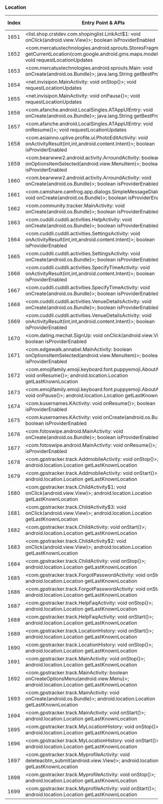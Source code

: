 ### Location
| Index | Entry Point & APIs | Screen shot | Resource id | Label |
| ------------- | ------------- | ------------- |-------------|-------------|
| 1651 | <list.shop.crstdev.com.shopinglist.LinkAct$1: void onClick(android.view.View)>; boolean isProviderEnabled | ![](D:\COSMOS\output\py\Play_win8\Shopping\list.shop.crstdev.com.shopinglist\list.shop.crstdev.com.shopinglist.LinkAct.png) |  | |
| 1652 | <com.mercatustechnologies.android.sprouts.StoresFragment: void getCurrentLocation(com.google.android.gms.maps.model.LatLng)>; void requestLocationUpdates | ![](D:\COSMOS\output\py\Play_win8\Shopping\net.groceryshopping.SproutsFarmersMarket\com.mercatustechnologies.android.sprouts.Main.png) | {'2131624277': <sensitive_component.SensitiveComponent.SensitiveView object at 0x0000026CFFE91C50>} | |
| 1653 | <com.mercatustechnologies.android.sprouts.Main: void onCreate(android.os.Bundle)>; java.lang.String getBestProvider | ![](D:\COSMOS\output\py\Play_win8\Shopping\net.groceryshopping.SproutsFarmersMarket\com.mercatustechnologies.android.sprouts.Main.png) |  | |
| 1654 | <net.invisipon.MainActivity: void onStop()>; void requestLocationUpdates | ![](D:\COSMOS\output\py\Play_win8\Shopping\net.invisipon\net.invisipon.MainActivity.png) |  | |
| 1655 | <net.invisipon.MainActivity: void onPause()>; void requestLocationUpdates | ![](D:\COSMOS\output\py\Play_win8\Shopping\net.invisipon\net.invisipon.MainActivity.png) |  | |
| 1656 | <com.afanche.android.LocalSingles.ATAppUIEntry: void onCreate(android.os.Bundle)>; java.lang.String getBestProvider | ![](D:\COSMOS\output\py\Play_win8\Social\com.afanche.android.LocalSingles\com.afanche.android.LocalSingles.ATAppUIEntry.png) |  | |
| 1657 | <com.afanche.android.LocalSingles.ATAppUIEntry: void onResume()>; void requestLocationUpdates | ![](D:\COSMOS\output\py\Play_win8\Social\com.afanche.android.LocalSingles\com.afanche.android.LocalSingles.ATAppUIEntry.png) |  | |
| 1658 | <com.asiainno.uplive.profile.ui.PhotoEditActivity: void onActivityResult(int,int,android.content.Intent)>; boolean isProviderEnabled | ![](D:\COSMOS\output\py\Play_win8\Social\com.asiainno.uplive\com.asiainno.uplive.profile.ui.PhotoEditActivity.png) |  | |
| 1659 | <com.bearwww2.android.activity.ArroundActivity: boolean onOptionsItemSelected(android.view.MenuItem)>; boolean isProviderEnabled | ![](D:\COSMOS\output\py\Play_win8\Social\com.bearwww2.android\com.bearwww2.android.activity.ArroundActivity.png) |  | |
| 1660 | <com.bearwww2.android.activity.ArroundActivity: void onCreate(android.os.Bundle)>; boolean isProviderEnabled | ![](D:\COSMOS\output\py\Play_win8\Social\com.bearwww2.android\com.bearwww2.android.activity.ArroundActivity.png) |  | |
| 1661 | <com.camshare.camfrog.app.dialogs.SimpleMessageDialogActivity: void onCreate(android.os.Bundle)>; boolean isProviderEnabled | ![](D:\COSMOS\output\py\Play_win8\Social\com.camshare.camfrog.android\com.camshare.camfrog.app.dialogs.SimpleMessageDialogActivity.png) |  | |
| 1662 | <com.community.tracker.MainActivity: void onCreate(android.os.Bundle)>; boolean isProviderEnabled | ![](D:\COSMOS\output\py\Play_win8\Social\com.community.tracker\com.community.tracker.MainActivity.png) |  | |
| 1663 | <com.cuddli.cuddli.activities.HelpActivity: void onCreate(android.os.Bundle)>; boolean isProviderEnabled | ![](D:\COSMOS\output\py\Play_win8\Social\com.cuddli.cuddli\com.cuddli.cuddli.activities.HelpActivity.png) |  | |
| 1664 | <com.cuddli.cuddli.activities.SettingsActivity: void onActivityResult(int,int,android.content.Intent)>; boolean isProviderEnabled | ![](D:\COSMOS\output\py\Play_win8\Social\com.cuddli.cuddli\com.cuddli.cuddli.activities.SettingsActivity.png) |  | |
| 1665 | <com.cuddli.cuddli.activities.SettingsActivity: void onCreate(android.os.Bundle)>; boolean isProviderEnabled | ![](D:\COSMOS\output\py\Play_win8\Social\com.cuddli.cuddli\com.cuddli.cuddli.activities.SettingsActivity.png) |  | |
| 1666 | <com.cuddli.cuddli.activities.SpecifyTimeActivity: void onActivityResult(int,int,android.content.Intent)>; boolean isProviderEnabled | ![](D:\COSMOS\output\py\Play_win8\Social\com.cuddli.cuddli\com.cuddli.cuddli.activities.SpecifyTimeActivity.png) |  | |
| 1667 | <com.cuddli.cuddli.activities.SpecifyTimeActivity: void onCreate(android.os.Bundle)>; boolean isProviderEnabled | ![](D:\COSMOS\output\py\Play_win8\Social\com.cuddli.cuddli\com.cuddli.cuddli.activities.SpecifyTimeActivity.png) |  | |
| 1668 | <com.cuddli.cuddli.activities.VenueDetailsActivity: void onCreate(android.os.Bundle)>; boolean isProviderEnabled | ![](D:\COSMOS\output\py\Play_win8\Social\com.cuddli.cuddli\com.cuddli.cuddli.activities.VenueDetailsActivity.png) |  | |
| 1669 | <com.cuddli.cuddli.activities.VenueDetailsActivity: void onActivityResult(int,int,android.content.Intent)>; boolean isProviderEnabled | ![](D:\COSMOS\output\py\Play_win8\Social\com.cuddli.cuddli\com.cuddli.cuddli.activities.VenueDetailsActivity.png) |  | |
| 1670 | <com.dating.mechat.SignUp: void onClick(android.view.View)>; boolean isProviderEnabled | ![](D:\COSMOS\output\py\Play_win8\Social\com.dating.mechat\com.dating.mechat.SignUp.png) |  | |
| 1671 | <com.edgewalk.annabel.MainActivity: boolean onOptionsItemSelected(android.view.MenuItem)>; boolean isProviderEnabled | ![](D:\COSMOS\output\py\Play_win8\Social\com.edgewalk.annabel\com.edgewalk.annabel.MainActivity.png) |  | |
| 1672 | <com.emojifamily.emoji.keyboard.font.puppyemoji.AboutActivity: void onResume()>; android.location.Location getLastKnownLocation | ![](D:\COSMOS\output\py\Play_win8\Social\com.emojifamily.emoji.keyboard.font.puppyemoji\com.emojifamily.emoji.keyboard.font.puppyemoji.AboutActivity.png) |  | |
| 1673 | <com.emojifamily.emoji.keyboard.font.puppyemoji.AboutActivity: void onPause()>; android.location.Location getLastKnownLocation | ![](D:\COSMOS\output\py\Play_win8\Social\com.emojifamily.emoji.keyboard.font.puppyemoji\com.emojifamily.emoji.keyboard.font.puppyemoji.AboutActivity.png) |  | |
| 1674 | <com.kusernames.KActivity: void onResume()>; boolean isProviderEnabled | ![](D:\COSMOS\output\py\Play_win8\Social\com.find.kusernames\com.kusernames.KActivity.png) |  | |
| 1675 | <com.kusernames.KActivity: void onCreate(android.os.Bundle)>; boolean isProviderEnabled | ![](D:\COSMOS\output\py\Play_win8\Social\com.find.kusernames\com.kusernames.KActivity.png) |  | |
| 1676 | <com.fotoswipe.android.MainActivity: void onCreate(android.os.Bundle)>; boolean isProviderEnabled | ![](D:\COSMOS\output\py\Play_win8\Social\com.fotoswipe.android\com.fotoswipe.android.MainActivity.png) |  | |
| 1677 | <com.fotoswipe.android.MainActivity: void onResume()>; boolean isProviderEnabled | ![](D:\COSMOS\output\py\Play_win8\Social\com.fotoswipe.android\com.fotoswipe.android.MainActivity.png) |  | |
| 1678 | <com.gpstracker.track.AddmobileActivity: void onStop()>; android.location.Location getLastKnownLocation | ![](D:\COSMOS\output\py\Play_win8\Social\com.gpstracker.track\com.gpstracker.track.AddmobileActivity.png) |  | |
| 1679 | <com.gpstracker.track.AddmobileActivity: void onStart()>; android.location.Location getLastKnownLocation | ![](D:\COSMOS\output\py\Play_win8\Social\com.gpstracker.track\com.gpstracker.track.AddmobileActivity.png) |  | |
| 1680 | <com.gpstracker.track.ChildActivity$1: void onClick(android.view.View)>; android.location.Location getLastKnownLocation | ![](D:\COSMOS\output\py\Play_win8\Social\com.gpstracker.track\com.gpstracker.track.ChildActivity.png) |  | |
| 1681 | <com.gpstracker.track.ChildActivity$3: void onClick(android.view.View)>; android.location.Location getLastKnownLocation | ![](D:\COSMOS\output\py\Play_win8\Social\com.gpstracker.track\com.gpstracker.track.ChildActivity.png) |  | |
| 1682 | <com.gpstracker.track.ChildActivity: void onStart()>; android.location.Location getLastKnownLocation | ![](D:\COSMOS\output\py\Play_win8\Social\com.gpstracker.track\com.gpstracker.track.ChildActivity.png) |  | |
| 1683 | <com.gpstracker.track.ChildActivity$2: void onClick(android.view.View)>; android.location.Location getLastKnownLocation | ![](D:\COSMOS\output\py\Play_win8\Social\com.gpstracker.track\com.gpstracker.track.ChildActivity.png) |  | |
| 1684 | <com.gpstracker.track.ChildActivity: void onStop()>; android.location.Location getLastKnownLocation | ![](D:\COSMOS\output\py\Play_win8\Social\com.gpstracker.track\com.gpstracker.track.ChildActivity.png) |  | |
| 1685 | <com.gpstracker.track.ForgotPasswordActivity: void onStop()>; android.location.Location getLastKnownLocation | ![](D:\COSMOS\output\py\Play_win8\Social\com.gpstracker.track\com.gpstracker.track.ForgotPasswordActivity.png) |  | |
| 1686 | <com.gpstracker.track.ForgotPasswordActivity: void onStart()>; android.location.Location getLastKnownLocation | ![](D:\COSMOS\output\py\Play_win8\Social\com.gpstracker.track\com.gpstracker.track.ForgotPasswordActivity.png) |  | |
| 1687 | <com.gpstracker.track.HelpFaqActivity: void onStop()>; android.location.Location getLastKnownLocation | ![](D:\COSMOS\output\py\Play_win8\Social\com.gpstracker.track\com.gpstracker.track.HelpFaqActivity.png) |  | |
| 1688 | <com.gpstracker.track.HelpFaqActivity: void onStart()>; android.location.Location getLastKnownLocation | ![](D:\COSMOS\output\py\Play_win8\Social\com.gpstracker.track\com.gpstracker.track.HelpFaqActivity.png) |  | |
| 1689 | <com.gpstracker.track.LocationHistory: void onStart()>; android.location.Location getLastKnownLocation | ![](D:\COSMOS\output\py\Play_win8\Social\com.gpstracker.track\com.gpstracker.track.LocationHistory.png) |  | |
| 1690 | <com.gpstracker.track.LocationHistory: void onStop()>; android.location.Location getLastKnownLocation | ![](D:\COSMOS\output\py\Play_win8\Social\com.gpstracker.track\com.gpstracker.track.LocationHistory.png) |  | |
| 1691 | <com.gpstracker.track.MainActivity: void onStop()>; android.location.Location getLastKnownLocation | ![](D:\COSMOS\output\py\Play_win8\Social\com.gpstracker.track\com.gpstracker.track.MainActivity.png) |  | |
| 1692 | <com.gpstracker.track.MainActivity: boolean onCreateOptionsMenu(android.view.Menu)>; android.location.Location getLastKnownLocation | ![](D:\COSMOS\output\py\Play_win8\Social\com.gpstracker.track\com.gpstracker.track.MainActivity.png) |  | |
| 1693 | <com.gpstracker.track.MainActivity: void onCreate(android.os.Bundle)>; android.location.Location getLastKnownLocation | ![](D:\COSMOS\output\py\Play_win8\Social\com.gpstracker.track\com.gpstracker.track.MainActivity.png) |  | |
| 1694 | <com.gpstracker.track.MainActivity: void onStart()>; android.location.Location getLastKnownLocation | ![](D:\COSMOS\output\py\Play_win8\Social\com.gpstracker.track\com.gpstracker.track.MainActivity.png) |  | |
| 1695 | <com.gpstracker.track.MyLocationHistory: void onStop()>; android.location.Location getLastKnownLocation | ![](D:\COSMOS\output\py\Play_win8\Social\com.gpstracker.track\com.gpstracker.track.MyLocationHistory.png) |  | |
| 1696 | <com.gpstracker.track.MyLocationHistory: void onStart()>; android.location.Location getLastKnownLocation | ![](D:\COSMOS\output\py\Play_win8\Social\com.gpstracker.track\com.gpstracker.track.MyLocationHistory.png) |  | |
| 1697 | <com.gpstracker.track.MyprofileActivity: void deleteacbtn_submit(android.view.View)>; android.location.Location getLastKnownLocation | ![](D:\COSMOS\output\py\Play_win8\Social\com.gpstracker.track\com.gpstracker.track.MyprofileActivity.png) |  | |
| 1698 | <com.gpstracker.track.MyprofileActivity: void onStop()>; android.location.Location getLastKnownLocation | ![](D:\COSMOS\output\py\Play_win8\Social\com.gpstracker.track\com.gpstracker.track.MyprofileActivity.png) |  | |
| 1699 | <com.gpstracker.track.MyprofileActivity: void onStart()>; android.location.Location getLastKnownLocation | ![](D:\COSMOS\output\py\Play_win8\Social\com.gpstracker.track\com.gpstracker.track.MyprofileActivity.png) |  | |
